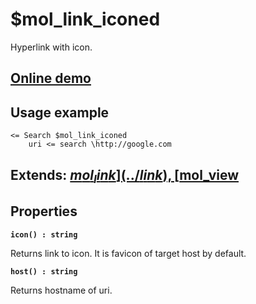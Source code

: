 # $mol_link_iconed

Hyperlink with icon. 

## [Online demo](https://mol.js.org/app/demo/-/#demo=mol_link_iconed_demo)

## Usage example

```
<= Search $mol_link_iconed
	uri <= search \http://google.com
```
## Extends: [$mol_link](../link), [$mol_view](../view)

## Properties

**`icon() : string`**

Returns link to icon. It is favicon of target host by default. 

**`host() : string`**

Returns hostname of uri.


